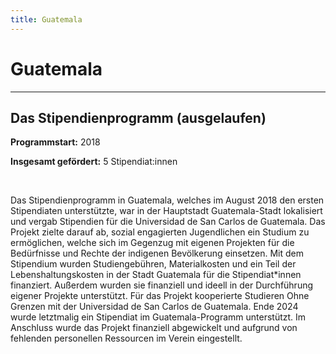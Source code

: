 ```yaml
---
title: Guatemala
---
```


# Guatemala
---

## Das Stipendienprogramm (ausgelaufen)

**Programmstart:** 2018

**Insgesamt gefördert:** 5 Stipendiat:innen

<br>

Das Stipendienprogramm in Guatemala, welches im August 2018 den ersten Stipendiaten unterstützte, war in der Hauptstadt Guatemala-Stadt lokalisiert und vergab Stipendien für die Universidad de San Carlos de Guatemala. Das Projekt zielte darauf ab, sozial engagierten Jugendlichen ein Studium zu ermöglichen, welche sich im Gegenzug mit eigenen Projekten für die Bedürfnisse und Rechte der indigenen Bevölkerung einsetzen.
Mit dem Stipendium wurden Studiengebühren, Materialkosten und ein Teil der Lebenshaltungskosten in der Stadt Guatemala für die Stipendiat*innen finanziert. Außerdem wurden sie finanziell und ideell in der Durchführung eigener Projekte unterstützt. Für das Projekt kooperierte Studieren Ohne Grenzen mit der Universidad de San Carlos de Guatemala.
Ende 2024 wurde letztmalig ein Stipendiat im Guatemala-Programm unterstützt. Im Anschluss wurde das Projekt finanziell abgewickelt und aufgrund von fehlenden personellen Ressourcen im Verein eingestellt.
